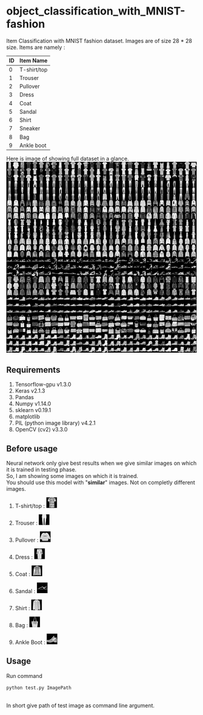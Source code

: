 # object_classification_with_MNIST-fashion
Item Classification with MNIST fashion dataset. Images are of size 28 * 28 size.
Items are namely : <br/>

| ID | Item Name  |
| -- | ---------- |
| 0  | T-shirt/top|
| 1  | Trouser    |
| 2  | Pullover   |
| 3  | Dress      |
| 4  | Coat       |
| 5  | Sandal     |
| 6  | Shirt      |
| 7  | Sneaker    |
| 8  | Bag        |
| 9  | Ankle boot |

Here is image of showing full dataset in a glance. <br/>
![alt text](https://github.com/prashant-kikani/object_classification_with_MNIST-fashion/blob/master/fashion-mnist-sprite.png)
## Requirements
1. Tensorflow-gpu v1.3.0
2. Keras v2.1.3
3. Pandas
4. Numpy v1.14.0
5. sklearn v0.19.1
6. matplotlib
7. PIL (python image library) v4.2.1
8. OpenCV (cv2) v3.3.0


## Before usage
Neural network only give best results when we give similar images on which it is trained in testing phase.<br/> 
So, I am showing some images on which it is trained.<br/>
You should use this model with "<b>similar</b>" images. Not on completly different images.
1. T-shirt/top : 
![alt text](https://github.com/prashant-kikani/object_classification_with_MNIST-fashion/blob/master/sample_images/T-shirt-top.jpg)

2. Trouser : 
![alt text](https://github.com/prashant-kikani/object_classification_with_MNIST-fashion/blob/master/sample_images/Trouser1.jpg)

3. Pullover : 
![alt text](https://github.com/prashant-kikani/object_classification_with_MNIST-fashion/blob/master/sample_images/pullover1.jpg)

4. Dress : 
![alt text](https://github.com/prashant-kikani/object_classification_with_MNIST-fashion/blob/master/sample_images/Dressp.jpg)

5. Coat : 
![alt text](https://github.com/prashant-kikani/object_classification_with_MNIST-fashion/blob/master/sample_images/Coat1.jpg)

6. Sandal : 
![alt text](https://github.com/prashant-kikani/object_classification_with_MNIST-fashion/blob/master/sample_images/Sandal1.jpg)

7. Shirt : 
![alt text](https://github.com/prashant-kikani/object_classification_with_MNIST-fashion/blob/master/sample_images/Shirt1.jpg)

8. Bag : 
![alt text](https://github.com/prashant-kikani/object_classification_with_MNIST-fashion/blob/master/sample_images/Bag1.jpg)

9. Ankle Boot : 
![alt text](https://github.com/prashant-kikani/object_classification_with_MNIST-fashion/blob/master/sample_images/Ankle_boot1.jpg)

## Usage

Run command <br/>
```
python test.py ImagePath
```
<br/>
In short give path of test image as command line argument.

